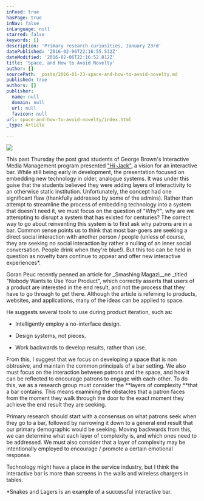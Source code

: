 ```yaml
---
inFeed: true
hasPage: true
inNav: false
inLanguage: null
starred: false
keywords: []
description: 'Primary research curiosities, January 23rd'
datePublished: '2016-02-06T22:16:55.532Z'
dateModified: '2016-02-06T22:16:52.812Z'
title: 'Space, and How to Avoid Novelty'
author: []
sourcePath: _posts/2016-01-23-space-and-how-to-avoid-novelty.md
published: true
authors: []
publisher:
  name: null
  domain: null
  url: null
  favicon: null
url: space-and-how-to-avoid-novelty/index.html
_type: Article

---
```

![](https://s3-us-west-2.amazonaws.com/the-grid-img/p/5e250ef71040985ca956f29050f298ef222c75eb.jpg)

This past Thursday the post grad students of George Brown's Interactive Media Management program presented ["Hi-Jack"][0], a vision for an interactive bar. While still being early in development, the presentation focused on embedding new technology in older, analogue systems. It was under this guise that the students believed they were adding layers of interactivity to an otherwise static institution. Unfortunately, the concept had one significant flaw (thankfully addressed by some of the admins). Rather than attempt to streamline the process of embedding technology into a system that doesn't need it, we must focus on the question of "Why?"; why are we attempting to disrupt a system that has existed for centuries? The correct way to go about reinventing this system is to first ask why patrons are in a bar. Common sense points us to think that most bar-goers are seeking a direct social interaction with another person / people (unless of course, they are seeking no social interaction by rather a nulling of an inner social conversation. People drink when they're blue!). But this too can be held in question as novelty bars continue to appear and offer new interactive experiences\*. 

Goran Peuc recently penned an article for _Smashing Magazi__ne _titled "Nobody Wants to Use Your Product", which correctly asserts that users of a product are interested in the end result, and not the process that they have to go through to get there. Although the article is referring to products, websites, and applications, many of the ideas can be applied to space. 

He suggests several tools to use during product iteration, such as:

- Intelligently employ a no-interface design. 

- Design systems, not pieces.

- Work backwards to develop results, rather than use. 

From this, I suggest that we focus on developing a space that is non obtrusive, and maintain the common principals of a bar setting. We also must focus on the interaction between patrons and the space, and how it can be reflected to encourage patrons to engage with each-other. To do this, we as a research group must consider the **layers of complexity **that a bar contains. This means examining the obstacles that a patron faces from the moment they walk through the door to the exact moment they achieve the end result they are seeking. 

Primary research should start with a consensus on what patrons seek when they go to a bar, followed by narrowing it down to a general end result that our primary demographic would be seeking. Moving backwards from this, we can determine what each layer of complexity is, and which ones need to be addressed. We must also consider that a layer of complexity may be intentionally employed to encourage / promote a certain emotional response.

Technology might have a place in the service industry, but I think the interactive bar is more than screens in the walls and wireless chargers in tables.

\*Snakes and Lagers is an example of a successful interactive bar. 

[0]: https://www.youtube.com/watch?v=d8GR0KDYtNQ